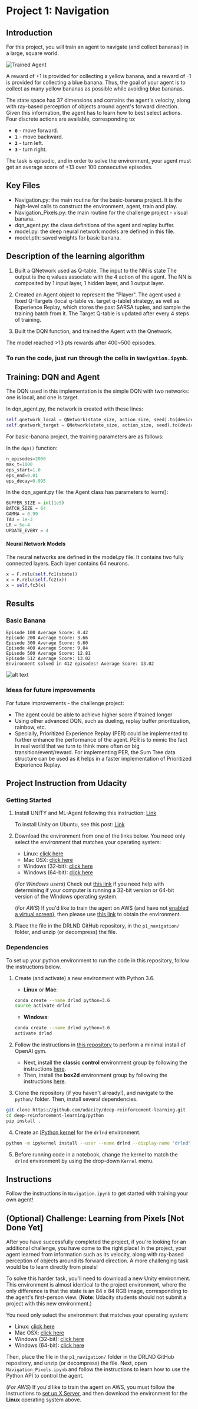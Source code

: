 [//]: # (Image References)

[image1]: https://user-images.githubusercontent.com/10624937/42135619-d90f2f28-7d12-11e8-8823-82b970a54d7e.gif "Trained Agent"

# Project 1: Navigation

## Introduction

For this project, you will train an agent to navigate (and collect bananas!) in a large, square world.  

![Trained Agent][image1]

A reward of +1 is provided for collecting a yellow banana, and a reward of -1 is provided for collecting a blue banana.  Thus, the goal of your agent is to collect as many yellow bananas as possible while avoiding blue bananas.  

The state space has 37 dimensions and contains the agent's velocity, along with ray-based perception of objects around agent's forward direction.  Given this information, the agent has to learn how to best select actions.  Four discrete actions are available, corresponding to:

- **`0`** - move forward.
- **`1`** - move backward.
- **`2`** - turn left.
- **`3`** - turn right.

The task is episodic, and in order to solve the environment, your agent must get an average score of +13 over 100 consecutive episodes.


## Key Files
* Navigation.py: the main routine for the basic-banana project. It is the high-level calls to construct the environment, agent, train and play. 
* Navigation_Pixels.py: the main routine for the challenge project - visual banana.
* dqn_agent.py: the class definitions of the agent and replay buffer.
* model.py: the deep neural network models are defined in this file.
* model.pth: saved weights for basic banana.


## Description of the learning algorithm

1. Built a QNetwork used as Q-table. The input to the NN is state
The output is the q values associate with the 4 action of the agent. The NN is composited by 1 input layer, 1 hidden layer, and 1 output layer.

2. Created an Agent object to represent the "Player". The agent used a fixed Q-Targets (local q-table vs. target q-table) strategy, as well as Experience Replay, which stores the past SARSA tuples, and sample the training batch from it. The Target Q-table is updated after every 4 steps of training.

3. Built the DQN function, and trained the Agent with the Qnetwork.

The model reached >13 pts rewards after 400~500 episodes.

### To run the code, just run through the cells in `Navigation.ipynb`.


## Training: DQN and Agent

The DQN used in this implementation is the simple DQN with two networks: one is local, and one is target.

In dqn_agent.py, the network is created with these lines:

```python
self.qnetwork_local = QNetwork(state_size, action_size, seed).to(device)
self.qnetwork_target = QNetwork(state_size, action_size, seed).to(device)
```

For basic-banana project, the training parameters are as follows:

In the ```dqn()``` function:

```python
n_episodes=2000
max_t=1000
eps_start=1.0
eps_end=0.01
eps_decay=0.995
```

In the dqn_agent.py file: the Agent class has parameters to learn():

```python
BUFFER_SIZE = int(1e5)
BATCH_SIZE = 64
GAMMA = 0.99
TAU = 1e-3
LR = 5e-4
UPDATE_EVERY = 4
```

#### Neural Network Models

The neural networks are defined in the model.py file. 
It contains two fully connected layers. Each layer contains 64 neurons. 

```python
x = F.relu(self.fc1(state))
x = F.relu(self.fc2(x))
x = self.fc3(x)
```
## Results

### Basic Banana

```angular2html
Episode 100	Average Score: 0.42
Episode 200	Average Score: 3.66
Episode 300	Average Score: 6.60
Episode 400	Average Score: 9.84
Episode 500	Average Score: 12.81
Episode 512	Average Score: 13.02
Environment solved in 412 episodes!	Average Score: 13.02
```

![alt text](./report.jpg)

### Ideas for future improvements

For future improvements - the challenge project:
* The agent could be able to achieve higher score if trained longer
* Using other advanced DQN, such as dueling, replay buffer prioritization, rainbow, etc.
* Specially, Prioritized Experience Replay (PER) could be implemented to further enhance the performance of the agent. PER is to mimic the fact in real world that we turn to think more often on big transition/event/reward. For implementing PER, the Sum Tree data structure can be used as it helps in a faster implementation of Prioritized Experience Replay.




## Project Instruction from Udacity
### Getting Started

1. Install UNITY and ML-Agent following this instruction: 
[Link](https://github.com/Unity-Technologies/ml-agents/blob/master/docs/Installation.md)

	To install Unity on Ubuntu, see this post:
[Link](https://forum.unity.com/threads/unity-on-linux-release-notes-and-known-issues.350256/page-2)

2. Download the environment from one of the links below.  You need only select the environment that matches your operating system:
    - Linux: [click here](https://s3-us-west-1.amazonaws.com/udacity-drlnd/P1/Banana/Banana_Linux.zip)
    - Mac OSX: [click here](https://s3-us-west-1.amazonaws.com/udacity-drlnd/P1/Banana/Banana.app.zip)
    - Windows (32-bit): [click here](https://s3-us-west-1.amazonaws.com/udacity-drlnd/P1/Banana/Banana_Windows_x86.zip)
    - Windows (64-bit): [click here](https://s3-us-west-1.amazonaws.com/udacity-drlnd/P1/Banana/Banana_Windows_x86_64.zip)
    
    (_For Windows users_) Check out [this link](https://support.microsoft.com/en-us/help/827218/how-to-determine-whether-a-computer-is-running-a-32-bit-version-or-64) if you need help with determining if your computer is running a 32-bit version or 64-bit version of the Windows operating system.

    (_For AWS_) If you'd like to train the agent on AWS (and have not [enabled a virtual screen](https://github.com/Unity-Technologies/ml-agents/blob/master/docs/Training-on-Amazon-Web-Service.md)), then please use [this link](https://s3-us-west-1.amazonaws.com/udacity-drlnd/P1/Banana/Banana_Linux_NoVis.zip) to obtain the environment.

3. Place the file in the DRLND GitHub repository, in the `p1_navigation/` folder, and unzip (or decompress) the file. 


### Dependencies

To set up your python environment to run the code in this repository, follow the instructions below.

1. Create (and activate) a new environment with Python 3.6.

	- __Linux__ or __Mac__: 
	```bash
	conda create --name drlnd python=3.6
	source activate drlnd
	```
	- __Windows__: 
	```bash
	conda create --name drlnd python=3.6 
	activate drlnd
	```
	
2. Follow the instructions in [this repository](https://github.com/openai/gym) to perform a minimal install of OpenAI gym.  
	- Next, install the **classic control** environment group by following the instructions [here](https://github.com/openai/gym#classic-control).
	- Then, install the **box2d** environment group by following the instructions [here](https://github.com/openai/gym#box2d).
	
3. Clone the repository (if you haven't already!), and navigate to the `python/` folder.  Then, install several dependencies.
```bash
git clone https://github.com/udacity/deep-reinforcement-learning.git
cd deep-reinforcement-learning/python
pip install .
```

4. Create an [IPython kernel](http://ipython.readthedocs.io/en/stable/install/kernel_install.html) for the `drlnd` environment.  
```bash
python -m ipykernel install --user --name drlnd --display-name "drlnd"
```

5. Before running code in a notebook, change the kernel to match the `drlnd` environment by using the drop-down `Kernel` menu. 



## Instructions

Follow the instructions in `Navigation.ipynb` to get started with training your own agent!  

## (Optional) Challenge: Learning from Pixels [Not Done Yet]

After you have successfully completed the project, if you're looking for an additional challenge, you have come to the right place!  In the project, your agent learned from information such as its velocity, along with ray-based perception of objects around its forward direction.  A more challenging task would be to learn directly from pixels!

To solve this harder task, you'll need to download a new Unity environment.  This environment is almost identical to the project environment, where the only difference is that the state is an 84 x 84 RGB image, corresponding to the agent's first-person view.  (**Note**: Udacity students should not submit a project with this new environment.)

You need only select the environment that matches your operating system:
- Linux: [click here](https://s3-us-west-1.amazonaws.com/udacity-drlnd/P1/Banana/VisualBanana_Linux.zip)
- Mac OSX: [click here](https://s3-us-west-1.amazonaws.com/udacity-drlnd/P1/Banana/VisualBanana.app.zip)
- Windows (32-bit): [click here](https://s3-us-west-1.amazonaws.com/udacity-drlnd/P1/Banana/VisualBanana_Windows_x86.zip)
- Windows (64-bit): [click here](https://s3-us-west-1.amazonaws.com/udacity-drlnd/P1/Banana/VisualBanana_Windows_x86_64.zip)

Then, place the file in the `p1_navigation/` folder in the DRLND GitHub repository, and unzip (or decompress) the file.  Next, open `Navigation_Pixels.ipynb` and follow the instructions to learn how to use the Python API to control the agent.

(_For AWS_) If you'd like to train the agent on AWS, you must follow the instructions to [set up X Server](https://github.com/Unity-Technologies/ml-agents/blob/master/docs/Training-on-Amazon-Web-Service.md), and then download the environment for the **Linux** operating system above.
